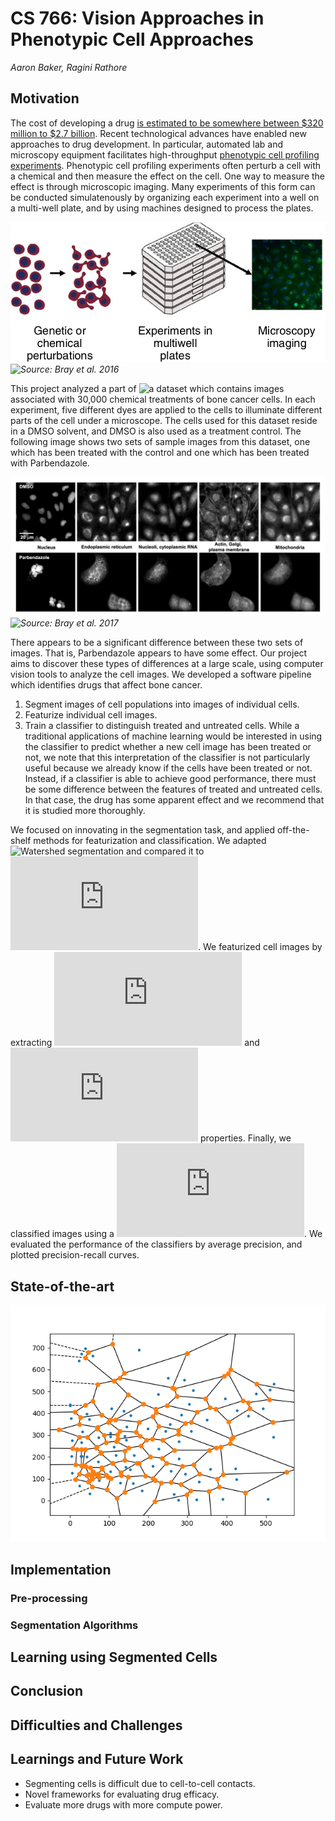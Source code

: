 # CS 766: Vision Approaches in Phenotypic Cell Approaches
_Aaron Baker, Ragini Rathore_

## Motivation
The cost of developing a drug [is estimated to be somewhere between $320 million to $2.7 billion](https://blogs.sciencemag.org/pipeline/archives/2017/10/18/drug-development-costs-revisited).
Recent technological advances have enabled new approaches to drug development.
In particular, automated lab and microscopy equipment facilitates high-throughput [phenotypic cell profiling experiments](http://dx.doi.org/10.1038/nprot.2016.105).
Phenotypic cell profiling experiments often perturb a cell with a chemical and then measure the effect on the cell.
One way to measure the effect is through microscopic imaging.
Many experiments of this form can be conducted simulatenously by organizing each experiment into a well on a multi-well plate, and by using machines designed to process the plates.

![phenotypic cell profiling overview](/Images/intro.png)
*![Source: Bray et al. 2016](http://dx.doi.org/10.1038/nprot.2016.105)*

This project analyzed a part of ![a dataset](http://dx.doi.org/10.1093/gigascience/giw014) which contains images associated with 30,000 chemical treatments of bone cancer cells.
In each experiment, five different dyes are applied to the cells to illuminate different parts of the cell under a microscope.
The cells used for this dataset reside in a DMSO solvent, and DMSO is also used as a treatment control.
The following image shows two sets of sample images from this dataset, one which has been treated with the control and one which has been treated with Parbendazole.

![sample case and control images](/Images/sample_case_control.png)
*![Source: Bray et al. 2017](http://dx.doi.org/10.1093/gigascience/giw014)*

There appears to be a significant difference between these two sets of images.
That is, Parbendazole appears to have some effect.
Our project aims to discover these types of differences at a large scale, using computer vision tools to analyze the cell images.
We developed a software pipeline which identifies drugs that affect bone cancer.
1. Segment images of cell populations into images of individual cells.
2. Featurize individual cell images.
3. Train a classifier to distinguish treated and untreated cells.
While a traditional applications of machine learning would be interested in using the classifier to predict whether a new cell image has been treated or not, we note that this interpretation of the classifier is not particularly useful because we already know if the cells have been treated or not.
Instead, if a classifier is able to achieve good performance, there must be some difference between the features of treated and untreated cells.
In that case, the drug has some apparent effect and we recommend that it is studied more thoroughly.

We focused on innovating in the segmentation task, and applied off-the-shelf methods for featurization and classification.
We adapted ![Watershed segmentation](https://en.wikipedia.org/wiki/Watershed_%28image_processing%29) and compared it to ![k-means clustering](https://scikit-learn.org/stable/modules/generated/sklearn.cluster.KMeans.html).
We featurized cell images by extracting ![region](https://scikit-image.org/docs/dev/api/skimage.measure.html#skimage.measure.regionprops) and ![texture](https://scikit-image.org/docs/0.7.0/api/skimage.feature.texture.html) properties.
Finally, we classified images using a ![simple logistic regression classifier](https://scikit-learn.org/stable/modules/generated/sklearn.linear_model.LogisticRegression.html).
We evaluated the performance of the classifiers by average precision, and plotted precision-recall curves.

## State-of-the-art
![](/Images/voronoi.png)
## Implementation
  ### Pre-processing
  ### Segmentation Algorithms
## Learning using Segmented Cells
## Conclusion
## Difficulties and Challenges
## Learnings and Future Work
- Segmenting cells is difficult due to cell-to-cell contacts.
- Novel frameworks for evaluating drug efficacy.
- Evaluate more drugs with more compute power.

